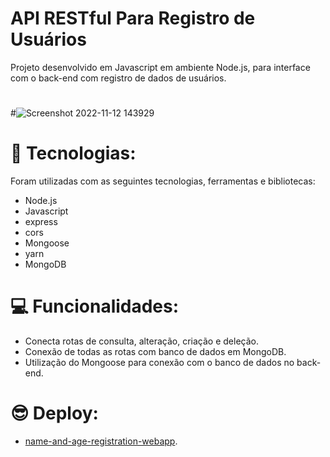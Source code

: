 # API RESTful Para Registro de Usuários

Projeto desenvolvido em Javascript em ambiente Node.js, para interface com o back-end com registro de dados de usuários.
#
#![Screenshot 2022-11-12 143929](https://user-images.githubusercontent.com/113479357/201487313-35d08501-c803-4408-9d7d-a941e4957c52.png)
# 🚀 Tecnologias:
 
Foram utilizadas com as seguintes tecnologias, ferramentas e bibliotecas:

- Node.js
- Javascript
- express
- cors
- Mongoose
- yarn
- MongoDB
#
#
# 💻 Funcionalidades:

- Conecta rotas de consulta, alteração, criação e deleção.
- Conexão de todas as rotas com banco de dados em MongoDB.
- Utilização do Mongoose para conexão com o banco de dados no back-end.
#
#
# 😎 Deploy:
- [name-and-age-registration-webapp]([https://github.com/marcioramires/name-and-age-registration-web-app](https://name-and-age-registration-web-app-mr.netlify.app/)).
#
